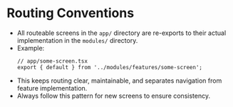 # Routing Conventions

- All routeable screens in the `app/` directory are re-exports to their actual implementation in the `modules/` directory.
- Example:
  ```tsx
  // app/some-screen.tsx
  export { default } from '../modules/features/some-screen';
  ```
- This keeps routing clear, maintainable, and separates navigation from feature implementation.
- Always follow this pattern for new screens to ensure consistency. 